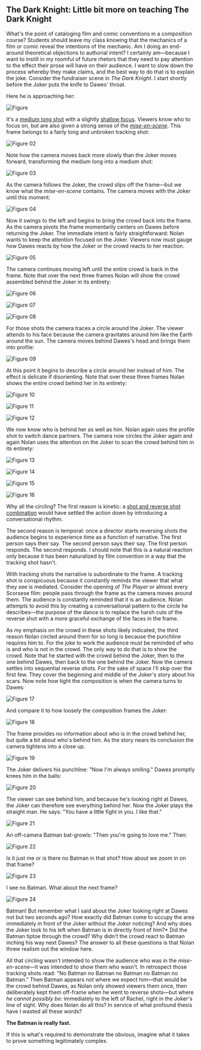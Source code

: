 ## The Dark Knight: Little bit more on teaching The Dark Knight

What's the point of cataloging film and comic conventions in a composition course?  Students should leave my class knowing that the mechanics of a film or comic reveal the intentions of the mechanic.  Am I doing an end-around theoretical objections to authorial intent?  I certainly am—because I want to instill in my roomful of future rhetors that they need to pay attention to the effect their prose will have on their audience.  I want to slow down the process whereby they make claims, and the best way to do that is to explain the joke.  Consider the fundraiser scene in *The Dark Knight*.  I start shortly before the Joker puts the knife to Dawes' throat.

Here he is approaching her:

![Figure ](images/film/the-dark-knight-2/01.jpg)

It's a [medium long shot](http://classes.yale.edu/film-analysis/htmfiles/cinematography.htm#48043) with a slightly [shallow focus](http://classes.yale.edu/film-analysis/htmfiles/cinematography.htm#38599).   Viewers know who to focus on, but are also given a strong sense of the *[mise-en-scene](http://classes.yale.edu/film-analysis/http://classes.yale.edu/film-analysis/htmfiles/mise-en-scene.htm#43394)*.  This frame belongs to a fairly long and unbroken tracking shot:

![Figure 02](images/film/the-dark-knight-2/02.jpg)

Note how the camera moves back more slowly than the Joker moves forward, transforming the medium long into a medium shot:

![Figure 03](images/film/the-dark-knight-2/03.jpg)

As the camera follows the Joker, the crowd slips off the frame—but we know what the *mise-en-scene* contains.  The camera moves with the Joker until this moment:

![Figure 04](images/film/the-dark-knight-2/04.jpg)

Now it swings to the left and begins to bring the crowd back into the frame.  As the camera pivots the frame momentarily centers on Dawes before returning the Joker.  The immediate intent is fairly straightforward: Nolan wants to keep the attention focused on the Joker.  Viewers now must gauge how Dawes reacts by how the Joker or the crowd reacts to her reaction.  

![Figure 05](images/film/the-dark-knight-2/05.jpg)

The camera continues moving left until the entire crowd is back in the frame.  Note that over the next three frames Nolan will show the crowd assembled behind the Joker in its entirety:  

![Figure 06](images/film/the-dark-knight-2/06.jpg)

![Figure 07](images/film/the-dark-knight-2/07.jpg)

![Figure 08](images/film/the-dark-knight-2/08.jpg)

For those shots the camera traces a circle around the Joker.  The viewer attends to his face because the camera gravitates around him like the Earth around the sun.  The camera moves behind Dawes's head and brings them into profile:

![Figure 09](images/film/the-dark-knight-2/09.jpg)

At this point it begins to describe a circle around her instead of him.  The effect is delicate if disorienting.  Note that over these three frames Nolan shows the entire crowd behind her in its entirety:

![Figure 10](images/film/the-dark-knight-2/10.jpg)

![Figure 11](images/film/the-dark-knight-2/11.jpg)

![Figure 12](images/film/the-dark-knight-2/12.jpg)

We now know who is behind her as well as him.  Nolan again uses the profile shot to switch dance partners.  The camera now circles the Joker again and again Nolan uses the attention on the Joker to scan the crowd behind him in its entirety:

![Figure 13](images/film/the-dark-knight-2/13.jpg)

![Figure 14](images/film/the-dark-knight-2/14.jpg)

![Figure 15](images/film/the-dark-knight-2/15.jpg)

![Figure 16](images/film/the-dark-knight-2/16.jpg)

Why all the circling?  The first reason is kinetic: a [shot and reverse shot combination](http://classes.yale.edu/film-analysis/htmfiles/editing.htm#51531) would have settled the action down by introducing a conversational rhythm.

The second reason is temporal: once a director starts reversing shots the audience begins to experience time as a function of narrative.  The first person says their say.  The second person says their say.  The first person responds.  The second responds.  I should note that this is a natural reaction only because it has been naturalized by film convention in a way that the tracking shot hasn't.  

With tracking shots the narrative is subordinate to the frame.  A tracking shot is conspicuous because it constantly reminds the viewer that what they see is mediated.  Consider the opening of *The Player* or almost every Scorsese film: people pass through the frame as the camera moves around them.  The audience is constantly reminded that it is an audience.  Nolan attempts to avoid this by creating a conversational pattern to the circle he describes—the purpose of the dance is to replace the harsh cuts of the reverse shot with a more graceful exchange of the faces in the frame.

As my emphasis on the crowd in these shots likely indicated, the third reason Nolan circled around them for so long is because the punchline requires him to.  For the joke to work the audience must be reminded of who is and who is not in the crowd.  The only way to do that is to show the crowd.  Note that he started with the crowd behind the Joker, then to the one behind Dawes, then back to the one behind the Joker.  Now the camera settles into sequential reverse shots.  For the sake of space I'll skip over the first few.  They cover the beginning and middle of the Joker's story about his scars.  Now note how tight the composition is when the camera turns to Dawes:

![Figure 17](images/film/the-dark-knight-2/17.jpg)

And compare it to how loosely the composition frames the Joker:

![Figure 18](images/film/the-dark-knight-2/18.jpg)

The frame provides no information about who is in the crowd behind her, but quite a bit about who's behind him.  As the story nears its conclusion the camera tightens into a close up.

![Figure 19](images/film/the-dark-knight-2/19.jpg)

The Joker delivers his punchline: "Now I'm always smiling."  Dawes promptly knees him in the balls:

![Figure 20](images/film/the-dark-knight-2/20.jpg)

The viewer can see behind him, and because he's looking right at Dawes, the Joker can therefore see everything behind her.  Now the Joker plays the straight man.  He says: "You have a little fight in you.  I like that."  

![Figure 21](images/film/the-dark-knight-2/21.jpg)

An off-camera Batman bat-growls: "Then you're going to love me."  Then:

![Figure 22](images/film/the-dark-knight-2/22.jpg)

Is it just me or is there no Batman in that shot?  How about we zoom in on that frame?

![Figure 23](images/film/the-dark-knight-2/23.jpg)

I see no Batman.  What about the next frame?

![Figure 24](images/film/the-dark-knight-2/24.jpg)

Batman!  But remember what I said about the Joker looking right at Dawes not but two seconds ago?  How exactly did Batman come to occupy the area immediately in front of the Joker without the Joker noticing?  And why does the Joker look to his left when Batman is in directly front of him?*  Did the Batman tiptoe through the crowd?  Why didn't the crowd react to Batman inching his way next Dawes?  The answer to all these questions is that Nolan threw realism out the window here.  

All that circling wasn't intended to show the audience who was in the *mise-en-scene*—it was intended to show them who wasn't.  In retrospect those tracking shots read: "No Batman no Batman no Batman no Batman no Batman."  Then Batman appears not where we expect him—that would be the crowd behind Dawes, as Nolan only showed viewers them once, then deliberately kept them off-frame when he went to reverse shots—but where *he cannot possibly be*: immediately to the left of Rachel, right in the Joker's line of sight.  Why does Nolan do all this?  In service of what profound thesis have I wasted all these words?  

**The Batman is really fast.**

If this is what's required to demonstrate the obvious, imagine what it takes to prove something legitimately complex.
